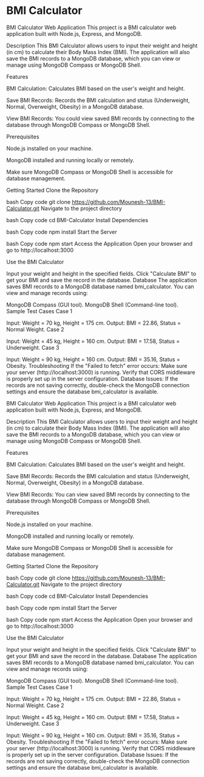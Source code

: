 # BMI Calculator

BMI Calculator Web Application This project is a BMI calculator web application built with Node.js, Express, and MongoDB.

Description This BMI Calculator allows users to input their weight and height (in cm) to calculate their Body Mass Index (BMI). The application will also save the BMI records to a MongoDB database, which you can view or manage using MongoDB Compass or MongoDB Shell.

Features

BMI Calculation: Calculates BMI based on the user's weight and height.

Save BMI Records: Records the BMI calculation and status (Underweight, Normal, Overweight, Obesity) in a MongoDB database.

View BMI Records: You could view saved BMI records by connecting to the database through MongoDB Compass or MongoDB Shell.

Prerequisites

Node.js installed on your machine.

MongoDB installed and running locally or remotely.

Make sure MongoDB Compass or MongoDB Shell is accessible for database management.

Getting Started Clone the Repository

bash Copy code git clone https://github.com/Mounesh-13/BMI-Calculator.git Navigate to the project directory

bash Copy code cd BMI-Calculator Install Dependencies

bash Copy code npm install Start the Server

bash Copy code npm start Access the Application Open your browser and go to http://localhost:3000

Use the BMI Calculator

Input your weight and height in the specified fields. Click "Calculate BMI" to get your BMI and save the record in the database. Database The application saves BMI records to a MongoDB database named bmi_calculator. You can view and manage records using:

MongoDB Compass (GUI tool). MongoDB Shell (Command-line tool). Sample Test Cases Case 1

Input: Weight = 70 kg, Height = 175 cm. Output: BMI = 22.86, Status = Normal Weight. Case 2

Input: Weight = 45 kg, Height = 160 cm. Output: BMI = 17.58, Status = Underweight. Case 3

Input: Weight = 90 kg, Height = 160 cm. Output: BMI = 35.16, Status = Obesity. Troubleshooting If the "Failed to fetch" error occurs: Make sure your server (http://localhost:3000) is running. Verify that CORS middleware is properly set up in the server configuration. Database Issues: If the records are not saving correctly, double-check the MongoDB connection settings and ensure the database bmi_calculator is available.

BMI Calculator Web Application
This project is a BMI calculator web application built with Node.js, Express, and MongoDB.


Description
This BMI Calculator allows users to input their weight and height (in cm) to calculate their Body Mass Index (BMI). The application will also save the BMI records to a MongoDB database, which you can view or manage using MongoDB Compass or MongoDB Shell.



Features

BMI Calculation: Calculates BMI based on the user's weight and height.

Save BMI Records: Records the BMI calculation and status (Underweight, Normal, Overweight, Obesity) in a MongoDB database.

View BMI Records: You can view saved BMI records by connecting to the database through MongoDB Compass or MongoDB Shell.




Prerequisites

Node.js installed on your machine.

MongoDB installed and running locally or remotely.

Make sure MongoDB Compass or MongoDB Shell is accessible for database management.

Getting Started
Clone the Repository

bash
Copy code
git clone https://github.com/Mounesh-13/BMI-Calculator.git
Navigate to the project directory

bash
Copy code
cd BMI-Calculator
Install Dependencies

bash
Copy code
npm install
Start the Server

bash
Copy code
npm start
Access the Application
Open your browser and go to http://localhost:3000

Use the BMI Calculator

Input your weight and height in the specified fields.
Click "Calculate BMI" to get your BMI and save the record in the database.
Database
The application saves BMI records to a MongoDB database named bmi_calculator. You can view and manage records using:

MongoDB Compass (GUI tool).
MongoDB Shell (Command-line tool).
Sample Test Cases
Case 1

Input: Weight = 70 kg, Height = 175 cm.
Output: BMI = 22.86, Status = Normal Weight.
Case 2

Input: Weight = 45 kg, Height = 160 cm.
Output: BMI = 17.58, Status = Underweight.
Case 3

Input: Weight = 90 kg, Height = 160 cm.
Output: BMI = 35.16, Status = Obesity.
Troubleshooting
If the "Failed to fetch" error occurs:
Make sure your server (http://localhost:3000) is running.
Verify that CORS middleware is properly set up in the server configuration.
Database Issues: If the records are not saving correctly, double-check the MongoDB connection settings and ensure the database bmi_calculator is available.
